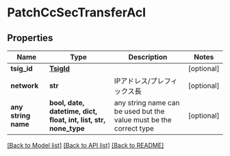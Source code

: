 # PatchCcSecTransferAcl


## Properties
Name | Type | Description | Notes
------------ | ------------- | ------------- | -------------
**tsig_id** | [**TsigId**](TsigId.md) |  | [optional] 
**network** | **str** | IPアドレス/プレフィックス長 | [optional] 
**any string name** | **bool, date, datetime, dict, float, int, list, str, none_type** | any string name can be used but the value must be the correct type | [optional]

[[Back to Model list]](../README.md#documentation-for-models) [[Back to API list]](../README.md#documentation-for-api-endpoints) [[Back to README]](../README.md)


